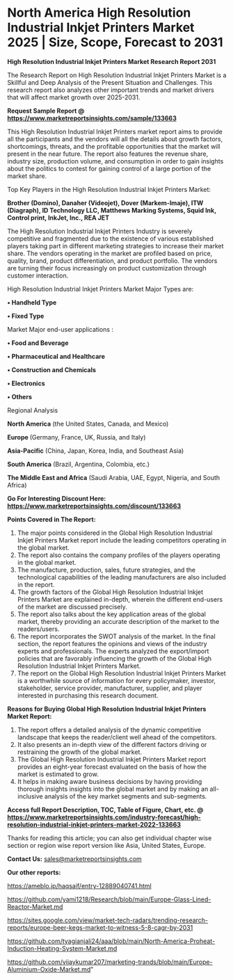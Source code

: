 # North America High Resolution Industrial Inkjet Printers Market 2025 | Size, Scope, Forecast to 2031

<strong>High Resolution Industrial Inkjet Printers Market Research Report 2031</strong>

The Research Report on High Resolution Industrial Inkjet Printers Market is a Skillful and Deep Analysis of the Present Situation and Challenges. This research report also analyzes other important trends and market drivers that will affect market growth over 2025-2031.

<strong>Request Sample Report @ <a href=https://www.marketreportsinsights.com/sample/133663>https://www.marketreportsinsights.com/sample/133663</a></strong>

This High Resolution Industrial Inkjet Printers market report aims to provide all the participants and the vendors will all the details about growth factors, shortcomings, threats, and the profitable opportunities that the market will present in the near future. The report also features the revenue share, industry size, production volume, and consumption in order to gain insights about the politics to contest for gaining control of a large portion of the market share.

Top Key Players in the High Resolution Industrial Inkjet Printers Market:

<strong>Brother (Domino), Danaher (Videojet), Dover (Markem-Imaje), ITW (Diagraph), ID Technology LLC, Matthews Marking Systems, Squid Ink, Control print, InkJet, Inc., REA JET</strong>

The High Resolution Industrial Inkjet Printers Industry is severely competitive and fragmented due to the existence of various established players taking part in different marketing strategies to increase their market share. The vendors operating in the market are profiled based on price, quality, brand, product differentiation, and product portfolio. The vendors are turning their focus increasingly on product customization through customer interaction.

High Resolution Industrial Inkjet Printers Market Major Types are:

<strong>• Handheld Type

• Fixed Type</strong>

Market Major end-user applications :

<strong>• Food and Beverage

• Pharmaceutical and Healthcare

• Construction and Chemicals

• Electronics

• Others</strong>

Regional Analysis

</u><strong><b>North America</b></strong> (the United States, Canada, and Mexico)

<strong><b>Europe </b></strong>(Germany, France, UK, Russia, and Italy)

<strong><b>Asia-Pacific</b></strong> (China, Japan, Korea, India, and Southeast Asia)

<strong><b>South America</b></strong> (Brazil, Argentina, Colombia, etc.)

<strong><b>The Middle East and Africa</b></strong> (Saudi Arabia, UAE, Egypt, Nigeria, and South Africa)

<strong>Go For Interesting Discount Here: <a href=https://www.marketreportsinsights.com/discount/133663>https://www.marketreportsinsights.com/discount/133663</a></strong>

<strong>Points Covered in The Report:</strong>
<ol>
  <li>The major points considered in the Global High Resolution Industrial Inkjet Printers Market report include the leading competitors operating in the global market.</li>
  <li>The report also contains the company profiles of the players operating in the global market.</li>
  <li>The manufacture, production, sales, future strategies, and the technological capabilities of the leading manufacturers are also included in the report.</li>
  <li>The growth factors of the Global High Resolution Industrial Inkjet Printers Market are explained in-depth, wherein the different end-users of the market are discussed precisely.</li>
  <li>The report also talks about the key application areas of the global market, thereby providing an accurate description of the market to the readers/users.</li>
  <li>The report incorporates the SWOT analysis of the market. In the final section, the report features the opinions and views of the industry experts and professionals. The experts analyzed the export/import policies that are favorably influencing the growth of the Global High Resolution Industrial Inkjet Printers Market.</li>
  <li>The report on the Global High Resolution Industrial Inkjet Printers Market is a worthwhile source of information for every policymaker, investor, stakeholder, service provider, manufacturer, supplier, and player interested in purchasing this research document.</li>
</ol>
<strong>Reasons for Buying Global High Resolution Industrial Inkjet Printers Market Report:</strong>

<ol>
  <li>The report offers a detailed analysis of the dynamic competitive landscape that keeps the reader/client well ahead of the competitors.</li>
  <li>It also presents an in-depth view of the different factors driving or restraining the growth of the global market.</li>
  <li>The Global High Resolution Industrial Inkjet Printers Market report provides an eight-year forecast evaluated on the basis of how the market is estimated to grow.</li>
  <li>It helps in making aware business decisions by having providing thorough insights insights into the global market and by making an all-inclusive analysis of the key market segments and sub-segments.</li>
</ol>
<strong>Access full Report Description, TOC, Table of Figure, Chart, etc. @ <a href=https://www.marketreportsinsights.com/industry-forecast/high-resolution-industrial-inkjet-printers-market-2022-133663>https://www.marketreportsinsights.com/industry-forecast/high-resolution-industrial-inkjet-printers-market-2022-133663</a></strong>


Thanks for reading this article; you can also get individual chapter wise section or region wise report version like Asia, United States, Europe.

<strong>Contact Us:</strong>
sales@marketreportsinsights.com

<strong>Our other reports:</strong>

<a href=https://ameblo.jp/haqsaif/entry-12889040741.html>https://ameblo.jp/haqsaif/entry-12889040741.html</a>

<a href=https://github.com/yami1218/Research/blob/main/Europe-Glass-Lined-Reactor-Market.md>https://github.com/yami1218/Research/blob/main/Europe-Glass-Lined-Reactor-Market.md</a>

<a href=https://sites.google.com/view/market-tech-radars/trending-research-reports/europe-beer-kegs-market-to-witness-5-8-cagr-by-2031>https://sites.google.com/view/market-tech-radars/trending-research-reports/europe-beer-kegs-market-to-witness-5-8-cagr-by-2031</a>

<a href=https://github.com/tyagianjali24/aaa/blob/main/North-America-Proheat-Induction-Heating-System-Market.md>https://github.com/tyagianjali24/aaa/blob/main/North-America-Proheat-Induction-Heating-System-Market.md</a>

<a href=https://github.com/vijaykumar207/marketing-trands/blob/main/Europe-Aluminium-Oxide-Market.md>https://github.com/vijaykumar207/marketing-trands/blob/main/Europe-Aluminium-Oxide-Market.md</a>"

